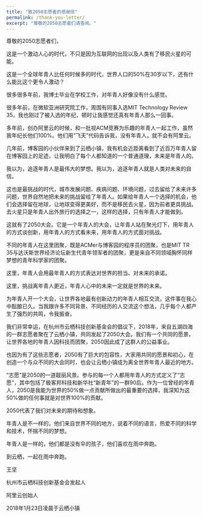 ```yaml
---
title: "致2050志愿者的感谢信"
permalink: /thank-you-letter/
excerpt: "尊敬的2050志愿者们请查阅。"
---
```


尊敬的2050志愿者们，

这是一个激动人心的时代，不只是因为互联网的出现以及人类有了移民火星的可能。

这是一个全球年青人比任何时候多的时代，世界人口的50%在30岁以下，还有什么能比这个更令人激动？

很多很多年前，我博士毕业在学校工作，对年青人好像没有什么感觉。

很多年前，在微软亚洲研究院工作，周围有同事入选MIT Technology Review 35，我也刚过了被入选的年纪，顿时让我感觉还真有年青人那么一回事。

多年前，创办阿里云的时候，和一批视ACM竞赛为乐趣的年青人一起工作，虽然我年纪长他们100%。他们用“飞天”代码告诉我，没有年青人，就不会有阿里云。

几年前，博客园的小伙伴来到了云栖小镇，我有机会近距离看到了近百万年青人留在博客园上的足迹，让我明白了每个人都知道的一个普通道理，未来是年青人的。

我以为，追逐年青人是最伟大的梦想。我以为，追逐年青人就是人类对未来的自信。

这也是最挑战的时代，城市发展问题、疾病问题、环境问题，过去留给了未来许多问题，世界自然地把未来的挑战留给了年青人。如果给年青人一个选择的机会，他们会选择留在地球，让地球变得更美好，而不是移民去火星，因为前者更具挑战。去火星只是年青人出外旅行的选择之一，这样的选择，只有年青人才能做到。

这就有了2050大会。它是一个年青人的大会，让年青人站在聚光灯下，用年青人的方式谈创新，用年青人的方式看未来，用年青人的方式面对挑战。

不同的年青人在这里团聚，既是ACMer与博客园的程序员的团聚，也是MIT TR 35与达沃斯世界经济论坛新生代青年领军者的团聚，更是来自不同领域胸怀同样梦想的青年科学家的团聚。

这里，年青人会用最年青人的方式表达对世界的担当、对未来的承诺。

这里，挑战离年青人更近，年青人心中的未来一定就是世界的未来。

为年青人开一个大会，让世界各地最有创新动力的年青人相互交流，这件事在我心中酝酿已久。当我跟许多不同背景、不同经历的人交流这个想法，几乎每个人都产生了强烈的共鸣，令我振奋。

我们非常幸运，在杭州市云栖科技创新基金会的倡议下，2018年，来自五湖四海的一群志愿者聚在了云栖小镇，共同发起了2050大会。我们有一个共同的愿景，让世界各地的年青人因科技而团聚，2050因此成了这群人的公益事业。

也因为有了这些志愿者，2050有了巨大的包容性，大家用共同的愿景和初心，在创造一个与众不同的大会同时，也会让云栖小镇成为离全世界年青人最近的地方。

“志愿”是2050的一道靓丽风景。参与的每一个人都用年青人的方式定义了“志愿”，其中包括了极客邦科技和新华社“新青年”的一群90后。作为一位曾经的年青人，2050是我能为世界的50%做一点贡献所做出的最重要的选择，我深知为这50%做的任何事就是对世界100%的贡献。

2050代表了我们对未来的期待和想象。

年青人是不一样的，他们来自世界不同的地方，说着不同的语言，热爱不同的科学和技术，怀揣不同的梦想。

年青人是一样的，他们都是没有伞的孩子，他们喜欢在雨中奔跑。

到云栖，一起在雨中奔跑。


王坚

杭州市云栖科技创新基金会发起人

阿里云创始人

2018年1月23日凌晨于云栖小镇